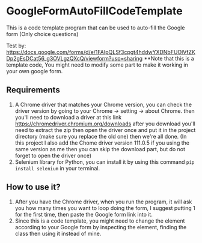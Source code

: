 # GoogleFormAutoFillCodeTemplate
This is a code template program that can be used to auto-fill the Google form (Only choice questions)

Test by: https://docs.google.com/forms/d/e/1FAIpQLSf3cpgt4hddwYXDNbFUOlVfZKDp2gEsDCat56_g3OVLgzQXcQ/viewform?usp=sharing
**Note that this is a template code, You might need to modify some part to make it working in your own google form.

## Requirements
1) A Chrome driver that matches your Chrome version, you can check the driver version by going to your Chrome -> setting -> about Chrome. then you'll need to download a driver at this link https://chromedriver.chromium.org/downloads after you download you'll need to extract the zip then open the driver once and put it in the project directory (make sure you replace the old one) then we're all done.
(In this project I also add the Chome driver version 111.0.5 if you using the same version as me then you can skip the download part, but do not forget to open the driver once)
2) Selenium library for Python, you can install it by using this command `pip install selenium` in your terminal.

## How to use it?
1) After you have the Chrome driver, when you run the program, it will ask you how many times you want to loop doing the form, I suggest putting 1 for the first time, then paste the Google form link into it.
2) Since this is a code template, you might need to change the element according to your Google form by inspecting the element, finding the class then using it instead of mine.
